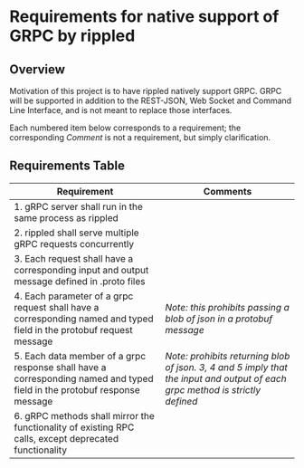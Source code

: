# Requirements for native support of GRPC by rippled
## Overview
Motivation of this project is to have rippled natively support GRPC. GRPC will be supported in addition to the REST-JSON, Web Socket and Command Line Interface, and is not meant to replace those interfaces.

Each numbered item below corresponds to a requirement; the corresponding *Comment* is not a requirement, but simply clarification.

## Requirements Table

| Requirement | Comments |
| ----------- | ----------- |
| 1. gRPC server shall run in the same process as rippled | |
| 2. rippled shall serve multiple gRPC requests concurrently| |
| 3. Each request shall have a corresponding input and output message defined in .proto files | |
| 4. Each parameter of a grpc request shall have a corresponding named and typed field in the protobuf request message | *Note: this prohibits passing a blob of json in a protobuf message* |
| 5. Each data member of a grpc response shall have a corresponding named and typed field in the protobuf response message | *Note: prohibits returning blob of json. 3, 4 and 5 imply that the input and output of each grpc method is strictly defined*|
| 6. gRPC methods shall mirror the functionality of existing RPC calls, except deprecated functionality | |
